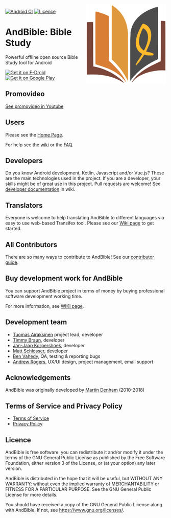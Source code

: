 <img align="right" width="250" height="250" src="https://raw.githubusercontent.com/AndBible/and-bible/develop/svg/logo.svg?sanitized=true">

[![Android CI](https://github.com/AndBible/and-bible/workflows/Run%20tests/badge.svg?branch=develop)](https://github.com/AndBible/and-bible/actions/workflows/run-tests.yml)
[![Licence](https://img.shields.io/badge/licence-GPL-blue.svg)](https://github.com/tuomas2/automate/blob/master/LICENSE.txt)
   
# AndBible: Bible Study

Powerful offline open source Bible Study tool for Android

[<img src="https://fdroid.gitlab.io/artwork/badge/get-it-on.png"
     alt="Get it on F-Droid"
     height="80">](https://f-droid.org/packages/net.bible.android.activity/)
[<img src="https://play.google.com/intl/en_us/badges/images/generic/en-play-badge.png"
     alt="Get it on Google Play"
     height="80">](https://play.google.com/store/apps/details?id=net.bible.android.activity)

## Promovideo

[See promovideo in Youtube](https://www.youtube.com/watch?v=xf7m4rSuxGw)

## Users
Please see the [Home Page](https://andbible.org/).

For help see the [wiki](https://github.com/andbible/and-bible/wiki) or the 
[FAQ](https://github.com/andbible/and-bible/wiki/FAQ).

## Developers

Do you know Android development, Kotlin, Javascript and/or Vue.js? These are the main technologies used in the project. If you are a developer, your skills might be of great use in this project. Pull requests are welcome! See [developer documentation](https://github.com/AndBible/and-bible/wiki/Developer-documentation)
in wiki.

## Translators

Everyone is welcome to help translating AndBible to different languages via
easy to use web-based Transifex tool. Please see our [Wiki page](https://github.com/AndBible/and-bible/wiki/Translating-User-Interface)
to get started.

## All Contributors
There are so many ways to contribute to AndBible! See our [contributor guide](https://github.com/AndBible/and-bible/wiki/How-to-contribute).

## Buy development work for AndBible

You can support AndBible project in terms of money by buying professional software development working time.

For more information, see [WIKI page](https://github.com/AndBible/and-bible/wiki/Buy-development-work).

## Development team

- [Tuomas Airaksinen](https://github.com/tuomas2) project lead, developer
- [Timmy Braun](https://github.com/timbze), developer
- [Jan-Jaap Korpershoek](https://github.com/JJK96), developer
- [Matt Schlosser](https://github.com/mattschlosser), developer
- [Ben Vahedy](https://github.com/bvahedy), QA, testing & reporting bugs
- [Andrew Rogers](https://github.com/agrogers), UX/UI design, project management, email support

## Acknowledgements

AndBible was originally developed by [Martin Denham](https://github.com/mjdenham) (2010-2018)

## Terms of Service and Privacy Policy

- [Terms of Service](https://andbible.org/terms.html)
- [Privacy Policy](https://andbible.org/privacy.html)

## Licence

AndBible is free software: you can redistribute it and/or modify it under the terms of the GNU General Public License 
as published by the Free Software Foundation, either version 3 of the License, or (at your option) any later version.

AndBible is distributed in the hope that it will be useful, but WITHOUT ANY WARRANTY; without even the implied warranty 
of MERCHANTABILITY or FITNESS FOR A PARTICULAR PURPOSE. See the GNU General Public License for more details.

You should have received a copy of the GNU General Public License along with AndBible. 
If not, see https://www.gnu.org/licenses/.
